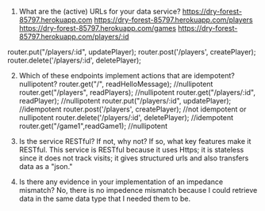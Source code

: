 1. What are the (active) URLs for your data service?
https://dry-forest-85797.herokuapp.com
https://dry-forest-85797.herokuapp.com/players
https://dry-forest-85797.herokuapp.com/games
https://dry-forest-85797.herokuapp.com/players/:id

router.put("/players/:id", updatePlayer);
router.post('/players', createPlayer);
router.delete('/players/:id', deletePlayer);


2. Which of these endpoints implement actions that are idempotent? nullipotent?
router.get("/", readHelloMessage); //nullipotent
router.get("/players", readPlayers); //nullipotent
router.get("/players/:id", readPlayer); //nullipotent
router.put("/players/:id", updatePlayer); //idempotent
router.post('/players', createPlayer); //not idempotent or nullipotent
router.delete('/players/:id', deletePlayer); //idempotent
router.get("/game1",readGame1); //nullipotent

3. Is the service RESTful? If not, why not? If so, what key features make it RESTful.
This service is RESTful because it uses Https; it is stateless since it does not track visits; 
it gives structured urls and also transfers data as a "json."


4. Is there any evidence in your implementation of an impedance mismatch?
No, there is no impedence mismatch because I could retrieve data in the same data type that I needed them to be.





